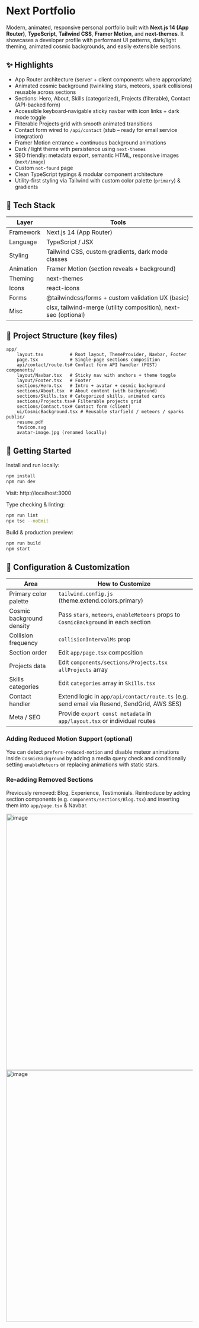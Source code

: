# Next Portfolio

Modern, animated, responsive personal portfolio built with **Next.js 14 (App Router)**, **TypeScript**, **Tailwind CSS**, **Framer Motion**, and **next-themes**. It showcases a developer profile with performant UI patterns, dark/light theming, animated cosmic backgrounds, and easily extensible sections.

## ✨ Highlights
- App Router architecture (server + client components where appropriate)
- Animated cosmic background (twinkling stars, meteors, spark collisions) reusable across sections
- Sections: Hero, About, Skills (categorized), Projects (filterable), Contact (API-backed form)
- Accessible keyboard‑navigable sticky navbar with icon links + dark mode toggle
- Filterable Projects grid with smooth animated transitions
- Contact form wired to `/api/contact` (stub – ready for email service integration)
- Framer Motion entrance + continuous background animations
- Dark / light theme with persistence using `next-themes`
- SEO friendly: metadata export, semantic HTML, responsive images (`next/image`)
- Custom `not-found` page
- Clean TypeScript typings & modular component architecture
- Utility-first styling via Tailwind with custom color palette (`primary`) & gradients

## 🧱 Tech Stack
| Layer | Tools |
|-------|-------|
| Framework | Next.js 14 (App Router) |
| Language | TypeScript / JSX |
| Styling | Tailwind CSS, custom gradients, dark mode classes |
| Animation | Framer Motion (section reveals + background) |
| Theming | next-themes |
| Icons | react-icons |
| Forms | @tailwindcss/forms + custom validation UX (basic) |
| Misc | clsx, tailwind-merge (utility composition), next-seo (optional) |

## 📁 Project Structure (key files)
```
app/
	layout.tsx          # Root layout, ThemeProvider, Navbar, Footer
	page.tsx            # Single‑page sections composition
	api/contact/route.ts# Contact form API handler (POST)
components/
	layout/Navbar.tsx   # Sticky nav with anchors + theme toggle
	layout/Footer.tsx   # Footer
	sections/Hero.tsx   # Intro + avatar + cosmic background
	sections/About.tsx  # About content (with background)
	sections/Skills.tsx # Categorized skills, animated cards
	sections/Projects.tsx# Filterable projects grid
	sections/Contact.tsx# Contact form (client)
	ui/CosmicBackground.tsx # Reusable starfield / meteors / sparks
public/
	resume.pdf
	favicon.svg
	avatar-image.jpg (renamed locally)
```

## 🚀 Getting Started
Install and run locally:
```bash
npm install
npm run dev
```
Visit: http://localhost:3000

Type checking & linting:
```bash
npm run lint
npx tsc --noEmit
```

Build & production preview:
```bash
npm run build
npm start
```

## 🔧 Configuration & Customization
| Area | How to Customize |
|------|------------------|
| Primary color palette | `tailwind.config.js` (theme.extend.colors.primary) |
| Cosmic background density | Pass `stars`, `meteors`, `enableMeteors` props to `CosmicBackground` in each section |
| Collision frequency | `collisionIntervalMs` prop |
| Section order | Edit `app/page.tsx` composition |
| Projects data | Edit `components/sections/Projects.tsx` `allProjects` array |
| Skills categories | Edit `categories` array in `Skills.tsx` |
| Contact handler | Extend logic in `app/api/contact/route.ts` (e.g. send email via Resend, SendGrid, AWS SES) |
| Meta / SEO | Provide `export const metadata` in `app/layout.tsx` or individual routes |

### Adding Reduced Motion Support (optional)
You can detect `prefers-reduced-motion` and disable meteor animations inside `CosmicBackground` by adding a media query check and conditionally setting `enableMeteors` or replacing animations with static stars.

### Re‑adding Removed Sections
Previously removed: Blog, Experience, Testimonials. Reintroduce by adding section components (e.g. `components/sections/Blog.tsx`) and inserting them into `app/page.tsx` & Navbar.

<img width="1600" height="690" alt="image" src="https://github.com/user-attachments/assets/6f9bc461-be47-459d-8132-33d3183ee95e" />
<img width="1600" height="677" alt="image" src="https://github.com/user-attachments/assets/8738c66e-125a-4782-9237-2c9ff3131103" />


